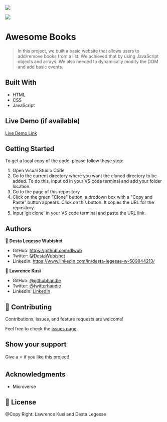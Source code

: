 ![](https://img.shields.io/badge/Microverse-blueviolet)

![](https://img.shields.io/badge/Microverse-blueviolet)

# Awesome Books

>In this project, we built a basic website that allows users to add/remove books from a list. We achieved that by using JavaScript objects and arrays. We also needed to dynamically modify the DOM and add basic events.


## Built With

- HTML
- CSS 
- JavaScript


## Live Demo (if available)

[Live Demo Link]( https://dlwub.github.io/Awesome-Books/)


## Getting Started

To get a local copy of the code, please follow these step: 
1. Open Visual Studio Code 
2. Go to the current directory where you want the cloned directory to be added. To do this, input cd in your VS code terminal and add your folder location.
3. Go to the page of this repository
4. Click on the green "Clone" button, a drodown box with a "Copy and Paste" button appears. Click on this button. It copies the URL for the repository.
5. Input 'git clone' in your VS code terminal and paste the URL link.

## Authors

👤 **Desta Legesse Wubishet**

- GitHub: https://github.com/dlwub
- Twitter: [@DestaWubishet](https://twitter.com/DestaWubishet)
- LinkedIn: https://www.linkedin.com/in/desta-legesse-w-509844213/

👤 **Lawrence Kusi**

- GitHub: [@githubhandle](https://github.com/kusiLaw)
- Twitter: [@twitterhandle](https://twitter.com/twitterhandle)
- LinkedIn: [LinkedIn](https://linkedin.com/in/linkedinhandle)

## 🤝 Contributing

Contributions, issues, and feature requests are welcome!

Feel free to check the [issues page](../../issues/).

## Show your support

Give a ⭐️ if you like this project!

## Acknowledgments

- Microverse

## 📝 License

@Copy Right: Lawrence Kusi and Desta Legesse